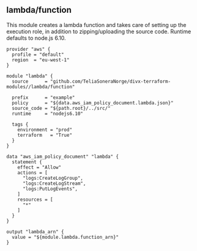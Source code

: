 ## lambda/function

This module creates a lambda function and takes care of setting up the 
execution role, in addition to zipping/uploading the source code. 
Runtime defaults to node.js 6.10.

```hcl
provider "aws" {
  profile = "default"
  region  = "eu-west-1"
}

module "lambda" {
  source      = "github.com/TeliaSoneraNorge/divx-terraform-modules//lambda/function"

  prefix      = "example"
  policy      = "${data.aws_iam_policy_document.lambda.json}"
  source_code = "${path.root}/../src/"
  runtime     = "nodejs6.10"
  
  tags {
    environment = "prod"
    terraform   = "True"
  }
}

data "aws_iam_policy_document" "lambda" {
  statement {
    effect = "Allow"
    actions = [
      "logs:CreateLogGroup",
      "logs:CreateLogStream",
      "logs:PutLogEvents",
    ]
    resources = [
      "*"
    ]
  }
}

output "lambda_arn" {
  value = "${module.lambda.function_arn}"
}
```
